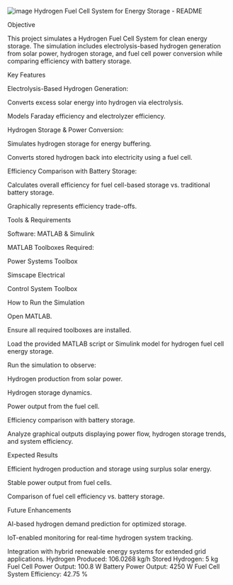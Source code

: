 ![image](https://github.com/user-attachments/assets/b0382e59-cc61-4c36-8fdd-e51a0d455305)
Hydrogen Fuel Cell System for Energy Storage - README

Objective

This project simulates a Hydrogen Fuel Cell System for clean energy storage. The simulation includes electrolysis-based hydrogen generation from solar power, hydrogen storage, and fuel cell power conversion while comparing efficiency with battery storage.

Key Features

Electrolysis-Based Hydrogen Generation:

Converts excess solar energy into hydrogen via electrolysis.

Models Faraday efficiency and electrolyzer efficiency.

Hydrogen Storage & Power Conversion:

Simulates hydrogen storage for energy buffering.

Converts stored hydrogen back into electricity using a fuel cell.

Efficiency Comparison with Battery Storage:

Calculates overall efficiency for fuel cell-based storage vs. traditional battery storage.

Graphically represents efficiency trade-offs.

Tools & Requirements

Software: MATLAB & Simulink

MATLAB Toolboxes Required:

Power Systems Toolbox

Simscape Electrical

Control System Toolbox

How to Run the Simulation

Open MATLAB.

Ensure all required toolboxes are installed.

Load the provided MATLAB script or Simulink model for hydrogen fuel cell energy storage.

Run the simulation to observe:

Hydrogen production from solar power.

Hydrogen storage dynamics.

Power output from the fuel cell.

Efficiency comparison with battery storage.

Analyze graphical outputs displaying power flow, hydrogen storage trends, and system efficiency.

Expected Results

Efficient hydrogen production and storage using surplus solar energy.

Stable power output from fuel cells.

Comparison of fuel cell efficiency vs. battery storage.

Future Enhancements

AI-based hydrogen demand prediction for optimized storage.

IoT-enabled monitoring for real-time hydrogen system tracking.

Integration with hybrid renewable energy systems for extended grid applications.
Hydrogen Produced: 106.0268 kg/h
Stored Hydrogen: 5 kg
Fuel Cell Power Output: 100.8 W
Battery Power Output: 4250 W
Fuel Cell System Efficiency: 42.75 %
